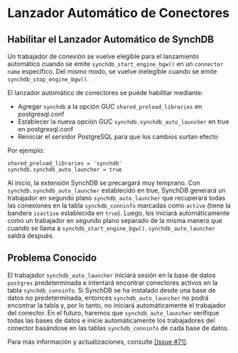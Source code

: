 # Lanzador Automático de Conectores

## Habilitar el Lanzador Automático de SynchDB
Un trabajador de conexión se vuelve elegible para el lanzamiento automático cuando se emite `synchdb_start_engine_bgw()` en un `connector name` específico. Del mismo modo, se vuelve inelegible cuando se emite `synchdb_stop_engine_bgw()`.

El lanzador automático de conectores se puede habilitar mediante:

* Agregar `synchdb` a la opción GUC `shared_preload_libraries` en postgresql.conf
* Establecer la nueva opción GUC `synchdb.synchdb_auto_launcher` en true en postgresql.conf
* Reiniciar el servidor PostgreSQL para que los cambios surtan efecto

Por ejemplo:
```
shared_preload_libraries = 'synchdb'
synchdb.synchdb_auto_launcher = true
```

Al inicio, la extensión SynchDB se precargará muy temprano. Con `synchdb.synchdb_auto_launcher` establecido en true, SynchDB generará un trabajador en segundo plano `synchdb_auto_launcher` que recuperará todas las conexiones en la tabla `synchdb_conninfo` marcadas como `active` (tiene la bandera `isactive` establecida en `true`). Luego, los iniciará automáticamente como un trabajador en segundo plano separado de la misma manera que cuando se llama a `synchdb_start_engine_bgw()`. `synchdb_auto_launcher` saldrá después.

## Problema Conocido
El trabajador `synchdb_auto_launcher` iniciará sesión en la base de datos `postgres` predeterminada e intentará encontrar conectores activos en la tabla `synchdb_conninfo`. Si SynchDB se ha instalado desde una base de datos no predeterminada, entonces `synchdb_auto_launcher` no podrá encontrar la tabla y, por lo tanto, no iniciará automáticamente el trabajador del conector. En el futuro, haremos que `synchdb_auto_launcher` verifique todas las bases de datos e inicie automáticamente los trabajadores del conector basándose en las tablas `synchdb_conninfo` de cada base de datos.

Para más información y actualizaciones, consulte [[Issue #71]](https://github.com/Hornetlabs/synchdb/issues/71).
